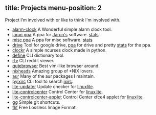 
title: Projects
menu-position: 2
---

Project I'm involved with or like to think I'm involved with.

*   [alarm-clock][alarm-clocklink] A Wonderful simple alarm clock tool.
*   [jarun ppa][jarunppalink] A ppa for [Jarun's][jarunlink] software. [stats][jarunppastat]
*   [misc ppa][ppapackageslink] A ppa for misc software. [stats][ppapackagesstat]
*   [drive][drivelink] Tool for google drive, [ppa][driveppa] for drive and pretty [stats][driveppastat] for the ppa.
*   [clockr][clockrlink] A simple ncurses clock made in python.
*   [define][definelink] CLI dictionary tool.
*   [rtv][rtvlink] CLI reddit viewer.
*   [qutebrowser][qutelink] Best vim-like browser around.
*   [nixheads][nixheadslink] Amazing group of *NIX lovers.
*   [aur][aurlink] Many of the aur packages I maintain.
*   [pyixirc][pyixirclink] CLI tool to search [ixirc][ixirclink].
*   [lite-updater][liteupdaterlink] Update checker for [linuxlite][litelink].
*   [lite-controlcenter][litecontrolcenterlink] Control Center for [linuxlite][litelink].
*   [lite-controlcenter-applet][centerappletlink] Control Center xfce4 applet for [linuxlite][litelink].
*   [gg][gglink] Simple git shortcuts.
*   [flif][fliflink] Free Lossless Image Format.

[jarunppalink]: https://launchpad.net/~twodopeshaggy/+archive/ubuntu/jarun
[jarunlink]: https://github.com/jarun/
[ppapackagesstat]: http://shaggytwodope.github.io/ppapackages/index.html
[ppapackageslink]: https://launchpad.net/~twodopeshaggy/+archive/ubuntu/ppapackages
[jarunppastat]: http://shaggytwodope.github.io/jarun/index.html
[drivelink]: https://github.com/odeke-em/drive/
[driveppa]: https://launchpad.net/~twodopeshaggy/+archive/ubuntu/drive
[driveppastat]: http://shaggytwodope.github.io/drivestats/index.html
[clockrlink]: https://github.com/shaggytwodope/clockr
[alarm-clocklink]: https://github.com/shaggytwodope/alarm-clock
[definelink]: https://github.com/SethDusek/define
[rtvlink]: https://github.com/michael-lazar/rtv
[qutelink]: https://github.com/The-Compiler/qutebrowser
[nixheadslink]: http://nixheads.co.uk/
[aurlink]: https://aur.archlinux.org/packages/?K=shaggytwodope&SeB=m
[pyixirclink]: https://github.com/shaggytwodope/pyixirc
[ixirclink]: http://ixirc.com/
[liteupdaterlink]: https://github.com/linuxlite/liteupdater
[litecontrolcenterlink]: https://github.com/linuxlite/litecontrolcenter
[centerappletlink]: https://github.com/shaggytwodope/litecontrolcenterapplet
[litelink]: https://www.linuxliteos.com/
[gglink]: https://github.com/qw3rtman/gg
[fliflink]: https://github.com/FLIF-hub/FLIF

